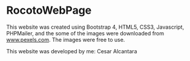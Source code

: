 # RocotoWebPage


This website was created using Bootstrap 4, HTML5, CSS3, Javascript, PHPMailer, and the some of the images were downloaded
from www.pexels.com. The images were free to use.

This website was developed by me: Cesar Alcantara

